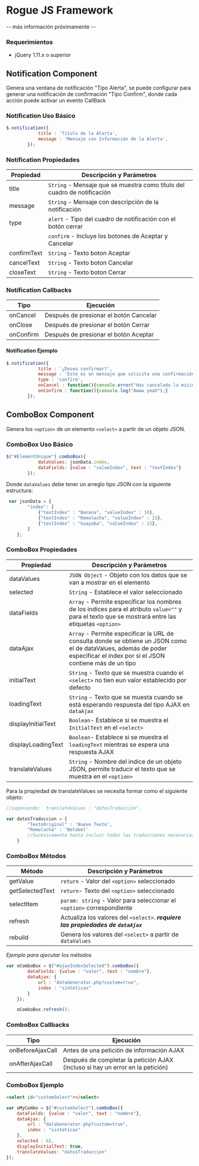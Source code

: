 # Rogue JS Framework #

-- más información próximamente --

### Requerimientos ###

- jQuery 1.11.x o superior

## Notification Component ##

Genera una ventana de notificación "Tipo Alerta", se puede configurar para generar una notificación de confirmación "Tipo Confirm", donde cada acción puede activar un evento CallBack

### Notification Uso Básico ###

```javascript
$.notification({
            title : 'Titulo de la Alerta',
            message : 'Mensaje con Información de la Alerta',
        });
```

### Notification Propiedades ###

| Propiedad      | Descripción y Parámetros           |
| ------------- |-------------|
| title   | `String` - Mensaje que se muestra como titulo del cuadro de notificación |
| message | `String` - Mensaje con descripción de la notificación      |
| type    | `alert`  - Tipo del cuadro de notificación con el botón cerrar |
|         | `confirm` - Incluye los botones de Aceptar y Cancelar|
| confirmText | `String` - Texto boton Aceptar |
| cancelText | `String` - Texto boton Cancelar |
| closeText | `String` - Texto boton Cerrar |

### Notification Callbacks ###

| Tipo        | Ejecución           |
| ------------- |-------------|
| onCancel   | Después de presionar el botón Cancelar |
| onClose    | Después de presionar el botón Cerrar     |
| onConfirm  | Después de presionar el botón Aceptar     |

#### Notification Ejemplo ####

```javascript
$.notification({
            title : '¿Desea confirmar?',
            message : 'Este es un mensaje que solicita una confirmación',
            type : 'confirm',
            onCancel : function(){console.error("Has cancelado la misión");},
            onConfirm : function(){console.log("Awww yeah");}
        });
```

## ComboBox Component ##

Genera los `<option>` de un elemento `<select>` a partir de un objeto JSON.

### ComboBox Uso Básico ###

```javascript
$("#ElementUnique").comboBox({
            dataValues: jsonData.index,
            dataFields: {value : "valueIndex", text : "textIndex"}
        });
```

Donde `dataValues` debe tener un arreglo tipo JSON con la siguiente estructura:

```javascript
 var jsonData = {
        "index": [
            {"textIndex" : "Banana", "valueIndex" : 10},
            {"textIndex" : "Remolacha", "valueIndex" : 15},
            {"textIndex" : "Guayaba", "valueIndex" : 12},
        ]
    };
```

### ComboBox Propiedades ###

| Propiedad     | Descripción y Parámetros        |
| ------------- |-------------|
| dataValues   | `JSON Object` - Objeto con los datos que se van a mostrar en el elemento |
| selected | `String` - Establece el valor seleccionado      |
| dataFields | `Array` - Permite especificar los nombres de los indices para el atributo `value=""` y para el texto que se mostrará entre las etiquetas `<option>` |
| dataAjax | `Array` - Permite especificar la URL de consulta donde se obtiene un JSON como el de dataValues, además de poder especificar el index por si el JSON contiene más de un tipo |
| initialText | `String` - Texto que se muestra cuando el `<select>` no tien eun valor establecido por defecto |
| loadingText | `String` - Texto que se muesta cuando se está esperando respuesta del tipo AJAX en `dataAjax`|
| displayInitialText | `Boolean`- Establece si se muestra el `InitialText` en el `<select>`|
| displayLoadingText | `Boolean`- Establece si se muestra el `loadingText` mientras se espera una respuesta AJAX |
| translateValues | `String` - Nombre del indice de un objeto JSON, permite traducir el texto que se muestra en el `<option>`|

Para la propiedad de translateValues se necesita formar como el siguiente objeto:

```javascript
//suponiendo:  translateValues : "datosTraducción",

var datosTraduccion = {
        "TextoOriginal" : 'Nuevo Texto',
        "Remolacha" : 'Betabel'
        //Sucesivamente hasta incluir todas las traducciones necesarias
    }
```

### ComboBox Métodos ###

| Método     | Descripción y Parámetros        |
| ------------- |-------------|
| getValue | `return` - Valor del `<option>` seleccionado |
| getSelectedText | `return`- Texto del `<option>` seleccionado |
| selectItem | `param: string` - Valor para seleccionar el `<option>` correspondiente |
| refresh | Actualiza los valores del `<select>`. **_requiere las propiedades de `dataAjax`_** |
| rebuild | Genera los valores del `<select>` a partir de `dataValues`|

_Ejemplo para ajecutar los métodos_

```javascript
var oComboBox = $("#ajaxIndexSelected").comboBox({
        dataFields: {value : "valor", text : "nombre"},
        dataAjax: {
            url : "dataGenerator.php?custom=true",
            index : "sinteticas"
        }
    });

    oComboBox.refresh();
```

### ComboBox Callbacks ###

| Tipo        | Ejecución           |
| ------------- |-------------|
| onBeforeAjaxCall   | Antes de una petición de información AJAX |
| onAfterAjaxCall    | Después de completar la petición AJAX (incluso si hay un error en la petición) |

### ComboBox Ejemplo ###

```html
<select id="customSelect"></select>
```

```javascript
var oMyCombo = $("#customSelect").comboBox({
    dataFields: {value : "valor", text : "nombre"},
    dataAjax: {
        url : "dataGenerator.php?custom=true",
        index : "sinteticas"
    },
    selected : 62,
    displayInitialText: true,
    translateValues: "datosTraduccion"
});
```
